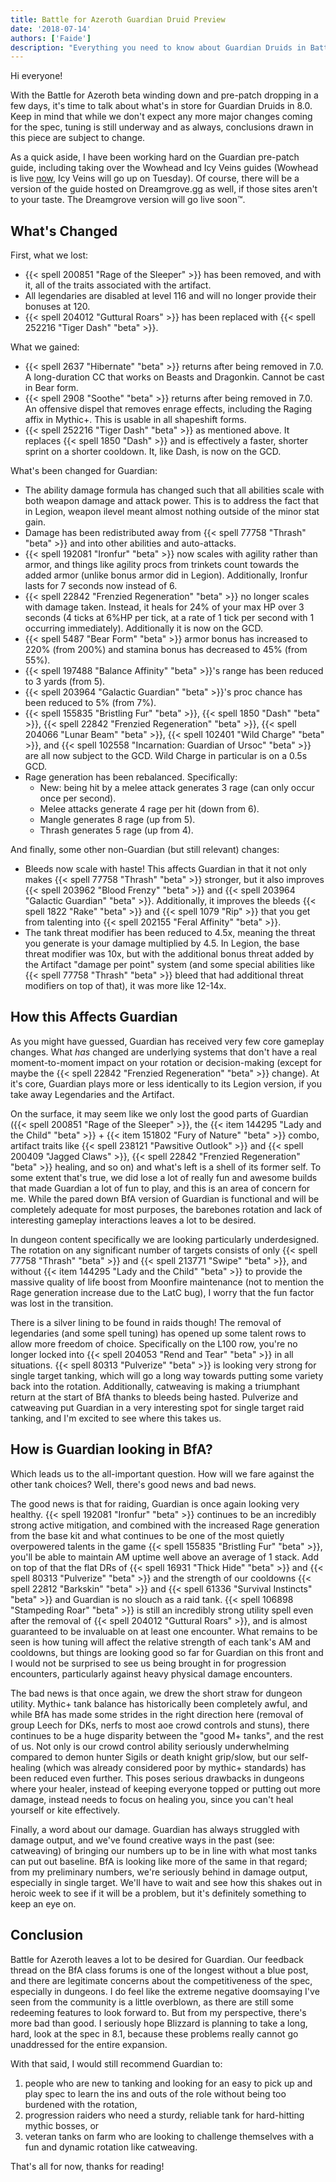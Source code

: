 ```yaml
---
title: Battle for Azeroth Guardian Druid Preview
date: '2018-07-14'
authors: ['Faide']
description: "Everything you need to know about Guardian Druids in Battle for Azeroth. What's changed, how does it affect us, and how are we looking going into the new expansion?"
---
```


Hi everyone!

With the Battle for Azeroth beta winding down and pre-patch dropping in a few days, it's time to talk about what's in store for Guardian Druids in 8.0. Keep in mind that while we don't expect any more major changes coming for the spec, tuning is still underway and as always, conclusions drawn in this piece are subject to change.

As a quick aside, I have been working hard on the Guardian pre-patch guide, including taking over the Wowhead and Icy Veins guides (Wowhead is live [now](https://ptr.wowhead.com/guides/guardian-druid-tank-bfa-battle-for-azeroth-pre-patch), Icy Veins will go up on Tuesday). Of course, there will be a version of the guide hosted on Dreamgrove.gg as well, if those sites aren't to your taste. The Dreamgrove version will go live soon&trade;.

## What's Changed

First, what we lost:

- {{< spell 200851 "Rage of the Sleeper" >}} has been removed, and with it, all of the traits associated with the artifact.
- All legendaries are disabled at level 116 and will no longer provide their bonuses at 120.
- {{< spell 204012 "Guttural Roars" >}} has been replaced with {{< spell 252216 "Tiger Dash" "beta" >}}.

What we gained:

- {{< spell 2637 "Hibernate" "beta" >}} returns after being removed in 7.0. A long-duration CC that works on Beasts and Dragonkin. Cannot be cast in Bear form.
- {{< spell 2908 "Soothe" "beta" >}} returns after being removed in 7.0. An offensive dispel that removes enrage effects, including the Raging affix in Mythic+. This is usable in all shapeshift forms.
- {{< spell 252216 "Tiger Dash" "beta" >}} as mentioned above. It replaces {{< spell 1850 "Dash" >}} and is effectively a faster, shorter sprint on a shorter cooldown. It, like Dash, is now on the GCD.

What's been changed for Guardian:

- The ability damage formula has changed such that all abilities scale with both weapon damage and attack power. This is to address the fact that in Legion, weapon ilevel meant almost nothing outside of the minor stat gain.
- Damage has been redistributed away from {{< spell 77758 "Thrash" "beta" >}} and into other abilities and auto-attacks.
- {{< spell 192081 "Ironfur" "beta" >}} now scales with agility rather than armor, and things like agility procs from trinkets count towards the added armor (unlike bonus armor did in Legion). Additionally, Ironfur lasts for 7 seconds now instead of 6.
- {{< spell 22842 "Frenzied Regeneration" "beta" >}} no longer scales with damage taken. Instead, it heals for 24% of your max HP over 3 seconds (4 ticks at 6%HP per tick, at a rate of 1 tick per second with 1 occurring immediately). Additionally it is now on the GCD.
- {{< spell 5487 "Bear Form" "beta" >}} armor bonus has increased to 220% (from 200%) and stamina bonus has decreased to 45% (from 55%).
- {{< spell 197488 "Balance Affinity" "beta" >}}'s range has been reduced to 3 yards (from 5).
- {{< spell 203964 "Galactic Guardian" "beta" >}}'s proc chance has been reduced to 5% (from 7%).
- {{< spell 155835 "Bristling Fur" "beta" >}}, {{< spell 1850 "Dash" "beta" >}}, {{< spell 22842 "Frenzied Regeneration" "beta" >}}, {{< spell 204066 "Lunar Beam" "beta" >}}, {{< spell 102401 "Wild Charge" "beta" >}}, and {{< spell 102558 "Incarnation: Guardian of Ursoc" "beta" >}} are all now subject to the GCD. Wild Charge in particular is on a 0.5s GCD.
- Rage generation has been rebalanced. Specifically:
  - New: being hit by a melee attack generates 3 rage (can only occur once per second).
  - Melee attacks generate 4 rage per hit (down from 6).
  - Mangle generates 8 rage (up from 5).
  - Thrash generates 5 rage (up from 4).

And finally, some other non-Guardian (but still relevant) changes:

- Bleeds now scale with haste! This affects Guardian in that it not only makes {{< spell 77758 "Thrash" "beta" >}} stronger, but it also improves {{< spell 203962 "Blood Frenzy" "beta" >}} and {{< spell 203964 "Galactic Guardian" "beta" >}}. Additionally, it improves the bleeds {{< spell 1822 "Rake" "beta" >}} and {{< spell 1079 "Rip" >}} that you get from talenting into {{< spell 202155 "Feral Affinity" "beta" >}}.
- The tank threat modifier has been reduced to 4.5x, meaning the threat you generate is your damage multiplied by 4.5. In Legion, the base threat modifier was 10x, but with the additional bonus threat added by the Artifact "damage per point" system (and some special abilities like {{< spell 77758 "Thrash" "beta" >}} bleed that had additional threat modifiers on top of that), it was more like 12-14x.

## How this Affects Guardian

As you might have guessed, Guardian has received very few core gameplay changes. What *has* changed are underlying systems that don't have a real moment-to-moment impact on your rotation or decision-making (except for maybe the {{< spell 22842 "Frenzied Regeneration" "beta" >}} change). At it's core, Guardian plays more or less identically to its Legion version, if you take away Legendaries and the Artifact.

On the surface, it may seem like we only lost the good parts of Guardian ({{< spell 200851 "Rage of the Sleeper" >}}, the {{< item 144295 "Lady and the Child" "beta" >}} + {{< item 151802 "Fury of Nature" "beta" >}} combo, artifact traits like {{< spell 238121 "Pawsitive Outlook" >}} and {{< spell 200409 "Jagged Claws" >}}, {{< spell 22842 "Frenzied Regeneration" "beta" >}} healing, and so on) and what's left is a shell of its former self. To some extent that's true, we did lose a lot of really fun and awesome builds that made Guardian a lot of fun to play, and this is an area of concern for me. While the pared down BfA version of Guardian is functional and will be completely adequate for most purposes, the barebones rotation and lack of interesting gameplay interactions leaves a lot to be desired.

In dungeon content specifically we are looking particularly underdesigned. The rotation on any significant number of targets consists of only {{< spell 77758 "Thrash" "beta" >}} and {{< spell 213771 "Swipe" "beta" >}}, and without {{< item 144295 "Lady and the Child" "beta" >}} to provide the massive quality of life boost from Moonfire maintenance (not to mention the Rage generation increase due to the LatC bug), I worry that the fun factor was lost in the transition.

There is a silver lining to be found in raids though! The removal of legendaries (and some spell tuning) has opened up some talent rows to allow more freedom of choice. Specifically on the L100 row, you're no longer locked into {{< spell 204053 "Rend and Tear" "beta" >}} in all situations. {{< spell 80313 "Pulverize" "beta" >}} is looking very strong for single target tanking, which will go a long way towards putting some variety back into the rotation. Additionally, catweaving is making a triumphant return at the start of BfA thanks to bleeds being hasted. Pulverize and catweaving put Guardian in a very interesting spot for single target raid tanking, and I'm excited to see where this takes us.

## How is Guardian looking in BfA?

Which leads us to the all-important question. How will we fare against the other tank choices? Well, there's good news and bad news. 

The good news is that for raiding, Guardian is once again looking very healthy. {{< spell 192081 "Ironfur" "beta" >}} continues to be an incredibly strong active mitigation, and combined with the increased Rage generation from the base kit and what continues to be one of the most quietly overpowered talents in the game {{< spell 155835 "Bristling Fur" "beta" >}}, you'll be able to maintain AM uptime well above an average of 1 stack. Add on top of that the flat DRs of {{< spell 16931 "Thick Hide" "beta" >}} and {{< spell 80313 "Pulverize" "beta" >}} and the strength of our cooldowns {{< spell 22812 "Barkskin" "beta" >}} and {{< spell 61336 "Survival Instincts" "beta" >}} and Guardian is no slouch as a raid tank. {{< spell 106898 "Stampeding Roar" "beta" >}} is still an incredibly strong utility spell even after the removal of {{< spell 204012 "Guttural Roars" >}}, and is almost guaranteed to be invaluable on at least one encounter. What remains to be seen is how tuning will affect the relative strength of each tank's AM and cooldowns, but things are looking good so far for Guardian on this front and I would not be surprised to see us being brought in for progression encounters, particularly against heavy physical damage encounters.

The bad news is that once again, we drew the short straw for dungeon utility. Mythic+ tank balance has historically been completely awful, and while BfA has made some strides in the right direction here (removal of group Leech for DKs, nerfs to most aoe crowd controls and stuns), there continues to be a huge disparity between the "good M+ tanks", and the rest of us. Not only is our crowd control ability seriously underwhelming compared to demon hunter Sigils or death knight grip/slow, but our self-healing (which was already considered poor by mythic+ standards) has been reduced even further. This poses serious drawbacks in dungeons where your healer, instead of keeping everyone topped or putting out more damage, instead needs to focus on healing you, since you can't heal yourself or kite effectively.

Finally, a word about our damage. Guardian has always struggled with damage output, and we've found creative ways in the past (see: catweaving) of bringing our numbers up to be in line with what most tanks can put out baseline. BfA is looking like more of the same in that regard; from my preliminary numbers, we're seriously behind in damage output, especially in single target. We'll have to wait and see how this shakes out in heroic week to see if it will be a problem, but it's definitely something to keep an eye on.

## Conclusion

Battle for Azeroth leaves a lot to be desired for Guardian. Our feedback thread on the BfA class forums is one of the longest without a blue post, and there are legitimate concerns about the competitiveness of the spec, especially in dungeons. I do feel like the extreme negative doomsaying I've seen from the community is a little overblown, as there are still some redeeming features to look forward to. But from my perspective, there's more bad than good. I seriously hope Blizzard is planning to take a long, hard, look at the spec in 8.1, because these problems really cannot go unaddressed for the entire expansion.

With that said, I would still recommend Guardian to:

1. people who are new to tanking and looking for an easy to pick up and play spec to learn the ins and outs of the role without being too burdened with the rotation,
2. progression raiders who need a sturdy, reliable tank for hard-hitting mythic bosses, or
3. veteran tanks on farm who are looking to challenge themselves with a fun and dynamic rotation like catweaving.

That's all for now, thanks for reading!
